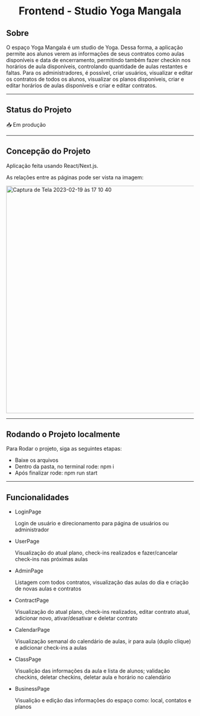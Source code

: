 
<h1 align="center">
     Frontend - Studio Yoga Mangala
</h1>

##  Sobre

O espaço Yoga Mangala é um studio de Yoga. Dessa forma, a aplicação permite aos alunos verem as informações de seus contratos como aulas disponíveis e data de encerramento, permitindo também fazer checkin nos horários de aula disponíveis, controlando quantidade de aulas restantes e faltas. Para os administradores, é possível, criar usuários, visualizar e editar os contratos de todos os alunos, visualizar os planos disponíveis, criar e editar horários de aulas disponíveis e criar e editar contratos.

---
##  Status do Projeto

📥 Em produção 

---

## Concepção do Projeto

Aplicação feita usando React/Next.js. 

As relações entre as páginas pode ser vista na imagem:

<img width="609" alt="Captura de Tela 2023-02-19 às 17 10 40" src="https://user-images.githubusercontent.com/81428197/219972665-e37a4752-f4fa-444d-b37a-cb0ae0358233.png">

---
## Rodando o Projeto localmente

Para Rodar o projeto, siga as seguintes etapas:

- Baixe os arquivos
- Dentro da pasta, no terminal rode: npm i
- Após finalizar rode: npm run start

---

## Funcionalidades

- LoginPage

     Login de usuário e direcionamento para página de usuários ou administrador 

 
- UserPage

     Visualização do atual plano, check-ins realizados e fazer/cancelar check-ins nas próximas aulas

- AdminPage

     Listagem com todos contratos, visualização das aulas do dia e criação de novas aulas e contratos

- ContractPage

    Visualização do atual plano, check-ins realizados, editar contrato atual, adicionar novo, ativar/desativar e deletar contrato 

- CalendarPage

     Visualização semanal do calendário de aulas, ir para aula (duplo clique) e adicionar check-ins a aulas 

- ClassPage

     Visualição das informações da aula e lista de alunos; validação checkins, deletar checkins, deletar aula e horário no calendário 

- BusinessPage

     Visualição e edição das informações do espaço como: local, contatos e planos

